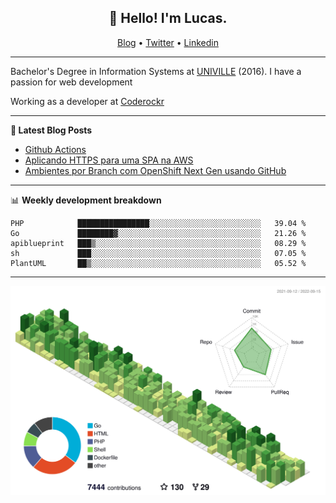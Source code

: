 <h2 align="center">👋 Hello! I'm Lucas.</h2>
<p align="center">
  <a href="https://www.lucassabreu.net.br/">Blog</a> •
  <a href="https://twitter.com/lucassabreu">Twitter</a> •
  <a href="https://www.linkedin.com/in/lucassantosabreu/">Linkedin</a>
</p>

---

Bachelor's Degree in Information Systems at [UNIVILLE](https://www.univille.edu.br//en/index/593619) (2016).
I have a passion for web development

Working as a developer at [Coderockr](https://github.com/Coderockr)

---

**📝 Latest Blog Posts**

<!-- BLOG-POST-LIST:START -->
- [Github Actions](https://www.lucassabreu.net.br/post/github-actions/)
- [Aplicando HTTPS para uma SPA na AWS](https://www.lucassabreu.net.br/post/aplicando-https-para-uma-spa-na-aws/)
- [Ambientes por Branch com OpenShift Next Gen usando GitHub](https://www.lucassabreu.net.br/post/ambientes-por-branch-com-openshift-next-gen-usando-github/)
<!-- BLOG-POST-LIST:END -->

---

📊 **Weekly development breakdown**
<!--START_SECTION:waka-->
```text
PHP            ████████████████░░░░░░░░░░░░░░░░░░░░░░░░░   39.04 % 
Go             ████████▓░░░░░░░░░░░░░░░░░░░░░░░░░░░░░░░░   21.26 % 
apiblueprint   ███▒░░░░░░░░░░░░░░░░░░░░░░░░░░░░░░░░░░░░░   08.29 % 
sh             ███░░░░░░░░░░░░░░░░░░░░░░░░░░░░░░░░░░░░░░   07.05 % 
PlantUML       ██▒░░░░░░░░░░░░░░░░░░░░░░░░░░░░░░░░░░░░░░   05.52 % 
```
<!--END_SECTION:waka-->

---

![](./profile-3d-contrib/profile-green-animate.svg)

<!-- vim: spelllang=en
